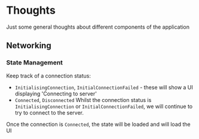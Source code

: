 # Thoughts
Just some general thoughts about different components of the application


## Networking
### State Management
Keep track of a connection status: 
- `InitialisingConnection`, `InitialConnectionFailed` - these will show a UI displaying 'Connecting to server'
- `Connected`, `Disconnected`
Whilst the connection status is `InitialisingConnection` or `InitialConnectionFailed`, we will continue to try to connect to the server.


Once the connection is `Connected`, the state will be loaded and will load the UI